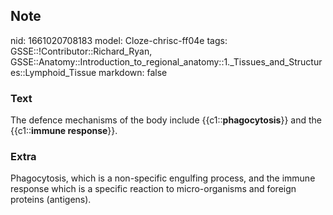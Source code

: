 ## Note
nid: 1661020708183
model: Cloze-chrisc-ff04e
tags: GSSE::!Contributor::Richard_Ryan, GSSE::Anatomy::Introduction_to_regional_anatomy::1._Tissues_and_Structures::Lymphoid_Tissue
markdown: false

### Text
<div class="toggle">
  The defence mechanisms of the body include
  {{c1::<strong>phagocytosis</strong>}} and the
  {{c1::<strong>immune response</strong>}}.
</div>

### Extra
<p id="1c45e7cb-3462-4fc0-bd22-fcce0eb6e403" class="">Phagocytosis,
which is a non-specific engulfing process, and the immune response
which is a specific reaction to micro-organisms and foreign
proteins (antigens).

